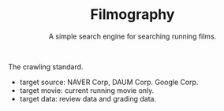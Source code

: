 <p align="center">
    <h1 align="center">Filmography</h1>
    <p align="center">A simple search engine for searching running films.</p>
</p>
<br>


The crawling standard.
  - target source: NAVER Corp, DAUM Corp. Google Corp.
  - target movie: current running movie only.
  - target data: review data and grading data.
